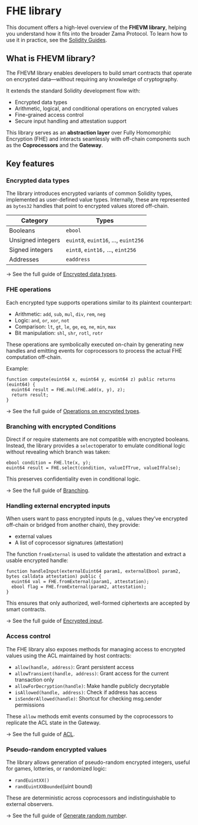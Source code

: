 # FHE library

This document offers a high-level overview of the **FHEVM library**, helping you understand how it fits into the broader Zama Protocol. To learn how to use it in practice, see the [Solidity Guides](https://app.gitbook.com/o/-MIF05xPVoj0l_wnOGB7/s/rDmRmmmSrBgV0SFO4eiZ/).

## What is FHEVM library?

The FHEVM library enables developers to build smart contracts that operate on encrypted data—without requiring any knowledge of cryptography.

It extends the standard Solidity development flow with:

- Encrypted data types
- Arithmetic, logical, and conditional operations on encrypted values
- Fine-grained access control
- Secure input handling and attestation support

This library serves as an **abstraction layer** over Fully Homomorphic Encryption (FHE) and interacts seamlessly with off-chain components such as the **Coprocessors** and the **Gateway**.

## Key features

### Encrypted data types

The library introduces encrypted variants of common Solidity types, implemented as user-defined value types. Internally, these are represented as `bytes32` handles that point to encrypted values stored off-chain.

| Category          | Types                                |
| ----------------- | ------------------------------------ |
| Booleans          | `ebool`                              |
| Unsigned integers | `euint8`, `euint16`, ..., `euint256` |
| Signed integers   | `eint8`, `eint16,` ..., `eint256`    |
| Addresses         | `eaddress`                           |

→ See the full guide of [Encrypted data types](https://app.gitbook.com/s/rDmRmmmSrBgV0SFO4eiZ/smart-contract/types).

### FHE operations

Each encrypted type supports operations similar to its plaintext counterpart:

- Arithmetic: `add`, `sub`, `mul`, `div`, `rem`, `neg`
- Logic: `and`, `or`, `xor`, `not`
- Comparison: `lt`, `gt`, `le`, `ge`, `eq`, `ne`, `min`, `max`
- Bit manipulation: `shl`, `shr`, `rotl`, `rotr`

These operations are symbolically executed on-chain by generating new handles and emitting events for coprocessors to process the actual FHE computation off-chain.

Example:

```solidity
function compute(euint64 x, euint64 y, euint64 z) public returns (euint64) {
  euint64 result = FHE.mul(FHE.add(x, y), z);
  return result;
}
```

→ See the full guide of [Operations on encrypted types](https://app.gitbook.com/s/rDmRmmmSrBgV0SFO4eiZ/smart-contract/operations).

### Branching with encrypted Conditions

Direct if or require statements are not compatible with encrypted booleans. Instead, the library provides a `select`operator to emulate conditional logic without revealing which branch was taken:

```solidity
ebool condition = FHE.lte(x, y);
euint64 result = FHE.select(condition, valueIfTrue, valueIfFalse);
```

This preserves confidentiality even in conditional logic.

→ See the full guide of [Branching](https://app.gitbook.com/s/rDmRmmmSrBgV0SFO4eiZ/smart-contract/logics/conditions).

### Handling external encrypted inputs

When users want to pass encrypted inputs (e.g., values they’ve encrypted off-chain or bridged from another chain), they provide:

- external values
- A list of coprocessor signatures (attestation)

The function `fromExternal` is used to validate the attestation and extract a usable encrypted handle:

```solidity
function handleInput(externalEuint64 param1, externalEbool param2, bytes calldata attestation) public {
  euint64 val = FHE.fromExternal(param1, attestation);
  ebool flag = FHE.fromExternal(param2, attestation);
}
```

This ensures that only authorized, well-formed ciphertexts are accepted by smart contracts.

→ See the full guide of [Encrypted input](https://app.gitbook.com/s/rDmRmmmSrBgV0SFO4eiZ/smart-contract/inputs).

### Access control

The FHE library also exposes methods for managing access to encrypted values using the ACL maintained by host contracts:

- `allow(handle, address)`: Grant persistent access
- `allowTransient(handle, address)`: Grant access for the current transaction only
- `allowForDecryption(handle)`: Make handle publicly decryptable
- `isAllowed(handle, address)`: Check if address has access
- `isSenderAllowed(handle)`: Shortcut for checking msg.sender permissions

These `allow` methods emit events consumed by the coprocessors to replicate the ACL state in the Gateway.

→ See the full guide of [ACL](https://app.gitbook.com/s/rDmRmmmSrBgV0SFO4eiZ/smart-contract/acl).

### Pseudo-random encrypted values

The library allows generation of pseudo-random encrypted integers, useful for games, lotteries, or randomized logic:

- `randEuintXX()`
- `randEuintXXBounded`(uint bound)

These are deterministic across coprocessors and indistinguishable to external observers.

→ See the full guide of [Generate random numbe](https://app.gitbook.com/s/rDmRmmmSrBgV0SFO4eiZ/smart-contract/operations/random)r.
